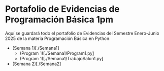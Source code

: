# Portafolio de Evidencias de Programación Básica 1pm
Aquí se guardará todo el portafolio de Evidencias del Semestre Enero-Junio 2025 de la materia Programación Básica en Python

- (Semana 1)[./Semana1]
    - (Program 1)[./Semana1/Program1.py]
    - (Program 1)[./Semana1/TrabajoSalon1.py]
- (Semana 2)[./Semana2]
